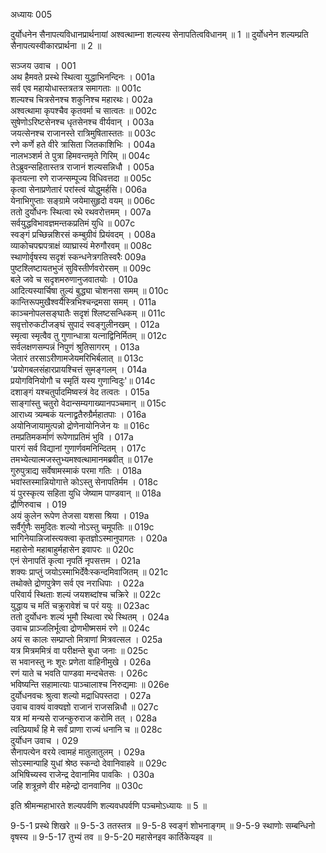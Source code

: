 अध्यायः 005

दुर्योधनेन सैनापत्यविधानप्रार्थनायां अश्वत्थाम्ना शल्यस्य सेनापतित्वविधानम् ॥  1 ॥ दुर्योधनेन शल्यम्प्रति सैनापत्यस्वीकारप्रार्थना ॥  2 ॥

सञ्जय उवाच ।	001  
अथ हैमवते प्रस्थे स्थित्वा युद्धाभिनन्दिनः ।	001a  
सर्व एव महायोधास्तत्रतत्र समागताः ॥	001c  
शल्यश्च चित्रसेनश्च शकुनिश्च महारथः।	002a  
अश्वत्थामा कृपश्चैव कृतवर्मा च सात्वतः ॥	002c  
सुषेणोऽरिष्टसेनश्च धृतसेनश्च वीर्यवान् ।	003a  
जयत्सेनश्च राजानस्ते रात्रिमुषितास्ततः ॥	003c  
रणे कर्णे हते वीरे त्रासिता जितकाशिभिः ।	004a  
नालभञ्शर्म ते पुत्रा हिमवन्तमृते गिरिम् ॥	004c  
तेऽब्रुवन्सहितास्तत्र राजानं शल्यसन्निधौ ।	005a  
कृतयत्ना रणे राजन्सम्पूज्य विधिवत्तदा ॥	005c  
कृत्वा सेनाप्रणेतारं परांस्त्वं योद्धुमर्हसि।	006a  
येनाभिगुप्ताः सङ्ग्रामे जयेमासुहृदो वयम् ॥	006c  
ततो दुर्योधनः स्थित्वा रथे रथवरोत्तमम् ।	007a  
सर्वयुद्धविभावज्ञमन्तकप्रतिमं युधि ॥	007c  
स्वङ्गं प्रच्छिन्नशिरसं कम्बुग्रीवं प्रियंवदम् ।	008a  
व्याकोचपद्मपत्राक्षं व्याघ्रास्यं मेरुगौरवम् ॥	008c  
स्थाणोर्वृषस्य सदृशं स्कन्धनेत्रगतिस्वरैः 	009a  
पुष्टश्लिष्टायतभुजं सुविस्तीर्णवरोरसम् ॥	009c  
बले जवे च सदृशमरुणानुजवातयोः ।	010a  
आदित्यस्यार्चिषा तुल्यं बुद्ध्या चोशनसा समम् ॥	010c  
कान्तिरूपमुखैश्वर्यैस्त्रिभिश्चन्द्रमसा समम् ।	011a  
काञ्चनोपलसङ्घातैः सदृशं श्लिष्टसन्धिकम् ॥	011c  
सवृत्तोरुकटीजङ्घं सुपादं स्वङ्गुलीनखम् ।	012a  
स्मृत्वा स्मृत्वैव तु गुणान्धात्रा यत्नाद्विनिर्मितम् ॥	012c  
सर्वलक्षणसम्पन्नं निपुणं श्रुतिसागरम् ।	013a  
जेतारं तरसाऽरीणामजेयमरिभिर्बलात् ॥	013c  
\'प्रयोगबलसंहारप्रायश्चित्तं सुमङ्गलम् ।	014a  
प्रयोगविनियोगौ च स्मृतिं यस्य गुणान्विदुः\'॥	014c  
दशाङ्गं यश्चतुर्पादमिष्वस्त्रं वेद तत्वतः ।	015a  
साङ्गांस्तु चतुरो वेदान्सम्यगाख्यानपञ्चमान् ॥	015c  
आराध्य त्र्यम्बकं यत्नाद्व्रतैरुग्रैर्महातपाः ।	016a  
अयोनिजायामुत्पन्नो द्रोणेनायोनिजेन यः ॥	016c  
तमप्रतिमकर्माणं रूपेणाप्रतिमं भुवि ।	017a  
पारगं सर्व विद्यानां गुणार्णवमनिन्दितम् ।	017c  
तमभ्येत्यात्मजस्तुभ्यमश्वत्थामानमब्रवीत् ॥	017e  
गुरुपुत्राद्य सर्वेषामस्माकं परमा गतिः ।	018a  
भवांस्तस्मान्नियोगात्ते कोऽस्तु सेनापतिर्मम ।	018c  
यं पुरस्कृत्य सहिता युधि जेष्याम पाण्डवान् ॥	018a  
द्रौणिरुवाच ।	019  
अयं कुलेन रूपेण तेजसा यशसा श्रिया ।	019a  
सर्वैर्गुणैः समुदितः शल्यो नोऽस्तु चमूपतिः ॥	019c  
भागिनेयान्निजांस्त्यक्त्वा कृतज्ञोऽस्मानुपागतः ।	020a  
महासेनो महाबाहुर्महासेन इवापरः ॥	020c  
एनं सेनापतिं कृत्वा नृपतिं नृपसत्तम ।	021a  
शक्यः प्राप्तुं जयोऽस्माभिर्देवैःस्कन्दमिवाजितम् ॥	021c  
तथोक्ते द्रोणपुत्रेण सर्व एव नराधिपाः ।	022a  
परिवार्य स्थिताः शल्यं जयशब्दांश्च चक्रिरे ॥	022c  
युद्धाय च मतिं चक्रुरावेशं च परं ययुः ॥	023ac  
ततो दुर्योधनः शल्यं भूमौ स्थित्वा रथे स्थितम् ।	024a  
उवाच प्राञ्जलिर्भूत्वा द्रोणभीष्मसमं रणे ॥	024c  
अयं स कालः सम्प्राप्तो मित्राणां मित्रवत्सल ।	025a  
यत्र मित्रममित्रं वा परीक्षन्ते बुधा जनाः ॥	025c  
स भवानस्तु नः शूरः प्रणेता वाहिनीमुखे ।	026a  
रणं याते च भवति पाण्डवा मन्दचेतसः ।	026c  
भविष्यन्ति सहामात्याः पाञ्चालाश्च निरुद्यमाः ॥	026e  
दुर्योधनवचः श्रुत्वा शल्यो मद्राधिपस्तदा ।	027a  
उवाच वाक्यं वाक्यज्ञो राजानं राजसन्निधौ ॥	027c  
यत्र मां मन्यसे राजन्कुरुराज करोमि तत् ।	028a  
त्वत्प्रियार्थं हि मे सर्वं प्राणा राज्यं धनानि च ॥	028c  
दुर्योधन उवाच ।	029  
सैनापत्येन वरये त्वामहं मातुलातुलम् ।	029a  
सोऽस्मान्पाहि युधां श्रेष्ठ स्कन्दो देवानिवाहवे ॥	029c  
अभिषिच्यस्व राजेन्द्र देवानामिव पावकिः ।	030a  
जहि शत्रून्रणे वीर महेन्द्रो दानवानिव ॥	030c  

इति श्रीमन्महाभारते शल्यपर्वणि शल्यवधपर्वणि पञ्चमोऽध्यायः ॥ 5 ॥

9-5-1 प्रस्थे शिखरे ॥ 9-5-3 ततस्तत्र ॥ 9-5-8 स्वङ्गं शोभनाङ्गम् ॥ 9-5-9 स्थाणोः सम्बन्धिनो वृषस्य ॥ 9-5-17 तुभ्यं तव ॥ 9-5-20 महासेनइव कार्तिकेयइव  ॥
